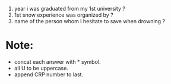 1. year i was graduated from my 1st university ?
2. 1st snow experience was organized by ?
3. name of the person whom I hesitate to save when drowning ?

# Note: 
- concat each answer with * symbol.
- all U to be uppercase.
- append CRP number to last.